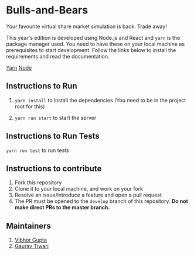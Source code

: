 # Bulls-and-Bears

Your favourite virtual share market simulation is back. Trade away!

This year's edition is developed using Node.js and React and `yarn` is the package manager used. You need to have these on your local machine as prerequisites to start development. Follow the links below to install the requirements and read the documentation.

[Yarn](https://yarnpkg.com/lang/en/)
[Node](https://nodejs.org/en/)

## Instructions to Run

1. `yarn install` to install the dependencies (You need to be in the project root for this)

2. `yarn run start` to start the server

## Instructions to Run Tests

  `yarn run test` to run tests

## Instructions to contribute

1. Fork this repository
2. Clone it to your local machine, and work on your fork
3. Resolve an issue/introduce a feature and open a pull request
4. The PR must be opened to the `develop` branch of this repository. **Do not make direct PRs to the master branch.**

## Maintainers

1. [Vibhor Gupta](https://github.com/VibhorCodecianGupta)
2. [Gaurav Tiwari](https://github.com/thegauravtiwari)
